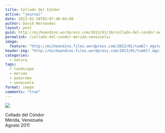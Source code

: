 ```yaml
---
title: Collado del Cóndor
active: "journal"
date: 2013-01-18T02:07:40-04:00
author: David Hernandez
layout: post
guid: http://micheandino.wordpress.com/2013/01/18/collado-del-condor-merida-venezuela-tomada-en
permalink: /collado-del-condor-merida-venezuela/
image: 
  feature: "http://micheandino.files.wordpress.com/2013/01/tumblr_mgstwsvgk21qzqummo1_1280.jpg"
header-img: "http://micheandino.files.wordpress.com/2013/01/tumblr_mgstwsvgk21qzqummo1_1280.jpg"
categories:
  - natura
tags:
  - landscape
  - merida
  - panorama
  - venezuela
format: image
comments: "true"
---
```

<a href="http://micheandino.files.wordpress.com/2013/01/tumblr_mgstwsvgk21qzqummo1_1280.jpg" class="popup"  title="Collado del Cóndor" data-caption="© 2011 by David Hernández"><img src="http://micheandino.files.wordpress.com/2013/01/tumblr_mgstwsvgk21qzqummo1_1280.jpg"></a>

Collado del Cóndor<br>
Mérida, Venezuela<br>
Agosto 2011

